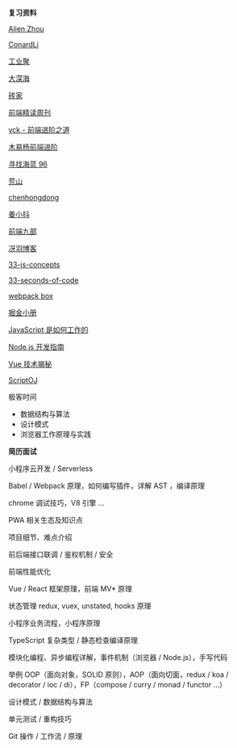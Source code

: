 **复习资料**

[Alien Zhou](https://github.com/alienzhou) 

[ConardLi](http://www.conardli.top/blog)

[工业聚](https://www.zhihu.com/people/lucifier129/activities) 

[大深海](https://github.com/chenshenhai)

[砖家](https://github.com/brickspert/blog)

[前端精读周刊](https://github.com/dt-fe/weekly)

[yck - 前端进阶之道](https://yuchengkai.cn)

[木易杨前端进阶](https://muyiy.cn)

[寻找海蓝 96](https://juejin.im/user/58d8cd0644d9040069433edb/posts)

[荒山](https://juejin.im/user/5762733b2e958a00696163ea/posts)

[chenhongdong](https://juejin.im/user/585b9ec961ff4b0063e76dbe/posts)

[姜小抖](https://juejin.im/user/5c137c9de51d4545ae49595b/posts)

[前端九部](https://www.yuque.com/fe9/basic)

[冴羽博客](https://github.com/mqyqingfeng/Blog)

[33-js-concepts](https://github.com/stephentian/33-js-concepts)

[33-seconds-of-code](https://github.com/30-seconds/30-seconds-of-code)

[webpack box](https://github.com/luoxue-victor/webpack-box) 

[掘金小册](https://juejin.im/books)

[JavaScript 是如何工作的](https://github.com/Troland/how-javascript-works)

[Node.js 开发指南](https://github.com/Q-Angelo/Nodejs-Roadmap)

[Vue 技术揭秘](https://ustbhuangyi.github.io/vue-analysis) 

[ScriptOJ](http://scriptoj.mangojuice.top)

极客时间

* 数据结构与算法
* 设计模式
* 浏览器工作原理与实践

**简历面试**

小程序云开发 / Serverless

Babel / Webpack 原理，如何编写插件，详解 AST ，编译原理

chrome 调试技巧，V8 引擎 ...

PWA 相关生态及知识点

项目细节、难点介绍

前后端接口联调 / 鉴权机制 / 安全

前端性能优化

Vue / React 框架原理，前端 MV* 原理

状态管理 redux, vuex, unstated, hooks 原理

小程序业务流程，小程序原理

TypeScript 复杂类型 / 静态检查编译原理

模块化编程、异步编程详解，事件机制（浏览器 / Node.js），手写代码

举例 OOP（面向对象，SOLID 原则），AOP（面向切面，redux / koa / decorator / ioc / di），FP（compose / curry / monad / functor ...）

设计模式 / 数据结构与算法

单元测试 / 重构技巧

Git 操作 / 工作流 / 原理

